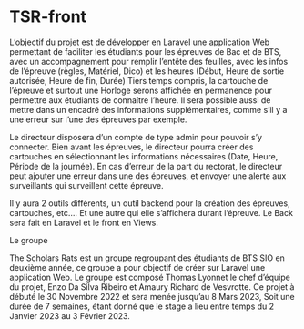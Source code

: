 # TSR-front
L’objectif du projet est de développer en Laravel une application Web permettant de faciliter les
étudiants pour les épreuves de Bac et de BTS, avec un accompagnement pour remplir l’entête des
feuilles, avec les infos de l’épreuve (règles, Matériel, Dico) et les heures (Début, Heure de sortie
autorisée, Heure de fin, Durée) Tiers temps compris, la cartouche de l’épreuve et surtout une
Horloge serons affichée en permanence pour permettre aux étudiants de connaître l’heure. Il sera
possible aussi de mettre dans un encadré des informations supplémentaires, comme s’il y a une
erreur sur l’une des épreuves par exemple.

Le directeur disposera d’un compte de type admin pour pouvoir s’y connecter. Bien avant les
épreuves, le directeur pourra créer des cartouches en sélectionnant les informations nécessaires
(Date, Heure, Période de la journée). En cas d’erreur de la part du rectorat, le directeur peut ajouter
une erreur dans une des épreuves, et envoyer une alerte aux surveillants qui surveillent cette
épreuve.

Il y aura 2 outils différents, un outil backend pour la création des épreuves, cartouches, etc…. Et une
autre qui elle s’affichera durant l’épreuve. Le Back sera fait en Laravel et le front en Views.

Le groupe

The Scholars Rats est un groupe regroupant des étudiants de BTS SIO en deuxième année, ce groupe
a pour objectif de créer sur Laravel une application Web. Le groupe est composé Thomas Lyonnet le
chef d’équipe du projet, Enzo Da Silva Ribeiro et Amaury Richard de Vesvrotte. Ce projet à débuté le
30 Novembre 2022 et sera menée jusqu’au 8 Mars 2023, Soit une durée de 7 semaines, étant donné
que le stage a lieu entre temps du 2 Janvier 2023 au 3 Février 2023.
